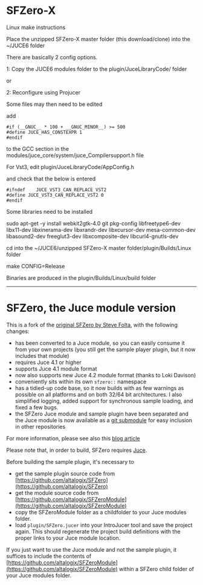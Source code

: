 # SFZero-X

Linux make instructions

Place the unzipped SFZero-X master folder (this download/clone) into the ~/JUCE6 folder

There are basically 2 config options.

1: Copy the JUCE6 modules folder to the plugin/JuceLibraryCode/ folder

or

2: Reconfigure using Projucer

Some files may then need to be edited

add 

```
#if (__GNUC__ * 100 + __GNUC_MINOR__) >= 500
#define JUCE_HAS_CONSTEXPR 1
#endif

```
 to the GCC section in the modules/juce_core/system/juce_Compilersupport.h file
 
 For Vst3, edit plugin/JuceLibraryCode/AppConfig.h 
 
 and check that the below is entered
 
```
#ifndef    JUCE_VST3_CAN_REPLACE_VST2
#define JUCE_VST3_CAN_REPLACE_VST2 0
#endif 

```
 
Some libraries need to be installed

sudo apt-get -y install webkit2gtk-4.0 git pkg-config libfreetype6-dev libx11-dev libxinerama-dev libxrandr-dev libxcursor-dev mesa-common-dev libasound2-dev freeglut3-dev libxcomposite-dev libcurl4-gnutls-dev

cd into the ~/JUCE6/unzipped SFZero-X master folder/plugin/Builds/Linux folder

make CONFIG=Release

Binaries are produced in the plugin/Builds/Linux/build folder

------------

# SFZero, the Juce module version

This is a fork of the [original SFZero by Steve Folta](https://github.com/stevefolta/SFZero), with the following changes:

* has been converted to a Juce module, so you can easily consume it from your own projects (you still get the sample player plugin, but it now includes that module)
* requires Juce 4.1 or higher
* supports Juce 4.1 module format
* now also supports new Juce 4.2 module format (thanks to Loki Davison)
* conveniently sits within its own `sfzero::` namespace
* has a tidied-up code base, so it now builds with as few warnings as possible on all platforms and on both 32/64 bit architectures. I also simplified logging, added support for synchronous sample loading, and fixed a few bugs.
* the SFZero Juce module and sample plugin have been separated and the Juce module is now available as a [git submodule](https://github.com/altalogix/SFZeroModule) for easy inclusion in other repositories

For more information, please see also this [blog article](http://www.mucoder.net/blog/2016/03/24/sfzero.html)

Please note that, in order to build, SFZero requires [Juce](http://www.juce.com).

Before building the sample plugin, it's necessary to

* get the sample plugin source code from [https://github.com/altalogix/SFZero](https://github.com/altalogix/SFZero)
* get the module source code from [https://github.com/altalogix/SFZeroModule](https://github.com/altalogix/SFZeroModule)
* copy the SFZeroModule folder as a childfolder to your Juce modules folder.
* load `plugin/SFZero.jucer` into your IntroJucer tool and save the project again. This should regenerate the project build definitions with the proper links to your Juce module location.

If you just want to use the Juce module and not the sample plugin, it suffices to include the contents of [https://github.com/altalogix/SFZeroModule](https://github.com/altalogix/SFZeroModule) within a SFZero child folder of your Juce modules folder.


